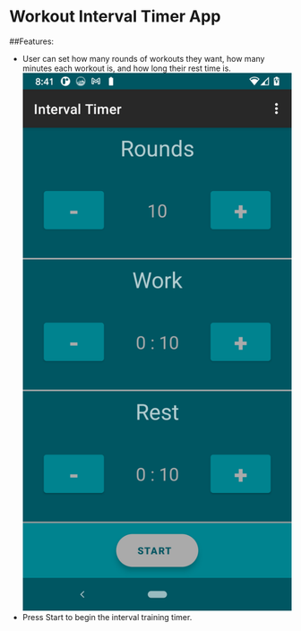# Workout Interval Timer App

##Features:
* User can set how many rounds of workouts they want, how many minutes each workout is, and how long their rest time is.
![ALT](screenshots\main_activity_screenshot.png)
* Press Start to begin the interval training timer.
